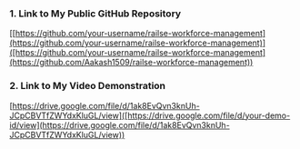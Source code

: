 ### 1. Link to My Public GitHub Repository
[[https://github.com/your-username/railse-workforce-management](https://github.com/your-username/railse-workforce-management)]([https://github.com/your-username/railse-workforce-management](https://github.com/Aakash1509/railse-workforce-management))

### 2. Link to My Video Demonstration
[https://drive.google.com/file/d/1ak8EvQvn3knUh-JCpCBVTfZWYdxKluGL/view]([https://drive.google.com/file/d/your-demo-id/view](https://drive.google.com/file/d/1ak8EvQvn3knUh-JCpCBVTfZWYdxKluGL/view))
